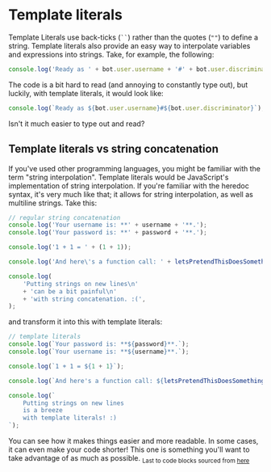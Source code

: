 # Template literals
Template Literals use back-ticks (<code>``</code>) rather than the quotes (<code>""</code>) to define a string. Template literals also provide an easy way to interpolate variables and expressions into strings. Take, for example, the following:
```js
console.log('Ready as ' + bot.user.username + '#' + bot.user.discriminator);
```
The code is a bit hard to read (and annoying to constantly type out), but luckily, with template literals, it would look like:
```js
console.log(`Ready as ${bot.user.username}#${bot.user.discriminator}`);
```
Isn't it much easier to type out and read?
## Template literals vs string concatenation
If you've used other programming languages, you might be familiar with the term "string interpolation". Template literals would be JavaScript's implementation of string interpolation. If you're familiar with the heredoc syntax, it's very much like that; it allows for string interpolation, as well as multiline strings.
Take this:
```js
// regular string concatenation
console.log('Your username is: **' + username + '**.');
console.log('Your password is: **' + password + '**.');

console.log('1 + 1 = ' + (1 + 1));

console.log('And here\'s a function call: ' + letsPretendThisDoesSomething());

console.log(
	'Putting strings on new lines\n'
	+ 'can be a bit painful\n'
	+ 'with string concatenation. :(',
);
```
and transform it into this with template literals:
```js
// template literals
console.log(`Your password is: **${password}**.`);
console.log(`Your username is: **${username}**.`);

console.log(`1 + 1 = ${1 + 1}`);

console.log(`And here's a function call: ${letsPretendThisDoesSomething()}`);

console.log(`
	Putting strings on new lines
	is a breeze
	with template literals! :)
`);
```
You can see how it makes things easier and more readable. In some cases, it can even make your code shorter! This one is something you'll want to take advantage of as much as possible.
<sub>Last to code blocks sourced from [here](https://discordjs.guide/additional-info/es6-syntax.html#template-literals-vs-string-concatenation)</sub>
